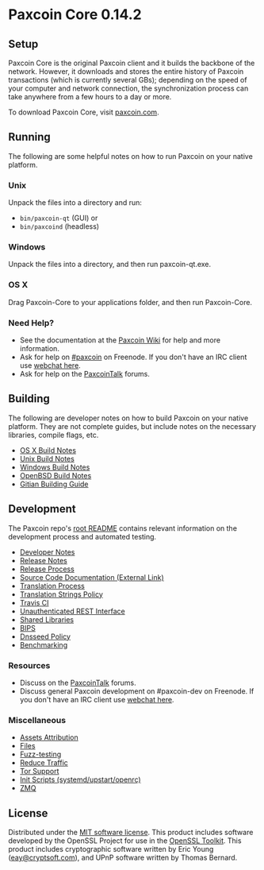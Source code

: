 Paxcoin Core 0.14.2
=====================

Setup
---------------------
Paxcoin Core is the original Paxcoin client and it builds the backbone of the network. However, it downloads and stores the entire history of Paxcoin transactions (which is currently several GBs); depending on the speed of your computer and network connection, the synchronization process can take anywhere from a few hours to a day or more.

To download Paxcoin Core, visit [paxcoin.com](http://www.paxcoin.org).

Running
---------------------
The following are some helpful notes on how to run Paxcoin on your native platform.

### Unix

Unpack the files into a directory and run:

- `bin/paxcoin-qt` (GUI) or
- `bin/paxcoind` (headless)

### Windows

Unpack the files into a directory, and then run paxcoin-qt.exe.

### OS X

Drag Paxcoin-Core to your applications folder, and then run Paxcoin-Core.

### Need Help?

* See the documentation at the [Paxcoin Wiki](https://paxcoin.info/)
for help and more information.
* Ask for help on [#paxcoin](http://webchat.freenode.net?channels=paxcoin) on Freenode. If you don't have an IRC client use [webchat here](http://webchat.freenode.net?channels=paxcoin).
* Ask for help on the [PaxcoinTalk](https://paxcointalk.io/) forums.

Building
---------------------
The following are developer notes on how to build Paxcoin on your native platform. They are not complete guides, but include notes on the necessary libraries, compile flags, etc.

- [OS X Build Notes](build-osx.md)
- [Unix Build Notes](build-unix.md)
- [Windows Build Notes](build-windows.md)
- [OpenBSD Build Notes](build-openbsd.md)
- [Gitian Building Guide](gitian-building.md)

Development
---------------------
The Paxcoin repo's [root README](/README.md) contains relevant information on the development process and automated testing.

- [Developer Notes](developer-notes.md)
- [Release Notes](release-notes.md)
- [Release Process](release-process.md)
- [Source Code Documentation (External Link)](https://dev.visucore.com/paxcoin/doxygen/)
- [Translation Process](translation_process.md)
- [Translation Strings Policy](translation_strings_policy.md)
- [Travis CI](travis-ci.md)
- [Unauthenticated REST Interface](REST-interface.md)
- [Shared Libraries](shared-libraries.md)
- [BIPS](bips.md)
- [Dnsseed Policy](dnsseed-policy.md)
- [Benchmarking](benchmarking.md)

### Resources
* Discuss on the [PaxcoinTalk](https://paxcointalk.io/) forums.
* Discuss general Paxcoin development on #paxcoin-dev on Freenode. If you don't have an IRC client use [webchat here](http://webchat.freenode.net/?channels=paxcoin-dev).

### Miscellaneous
- [Assets Attribution](assets-attribution.md)
- [Files](files.md)
- [Fuzz-testing](fuzzing.md)
- [Reduce Traffic](reduce-traffic.md)
- [Tor Support](tor.md)
- [Init Scripts (systemd/upstart/openrc)](init.md)
- [ZMQ](zmq.md)

License
---------------------
Distributed under the [MIT software license](/COPYING).
This product includes software developed by the OpenSSL Project for use in the [OpenSSL Toolkit](https://www.openssl.org/). This product includes
cryptographic software written by Eric Young ([eay@cryptsoft.com](mailto:eay@cryptsoft.com)), and UPnP software written by Thomas Bernard.
